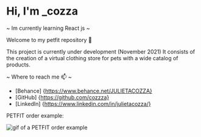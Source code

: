 # Hi, I'm _cozza #

~ Im currently learning React js ~

Welcome to my petfit repository 🐶

This project is currently under development (November 2021)
It consists of the creation of a virtual clothing store for pets with a wide catalog of products.


~ Where to reach me 📫 ~

- [Behance] {https://www.behance.net/JULIETACOZZA}
- [GitHub] {https://github.com/cozzza}
- [LinkedIn] {https://www.linkedin.com/in/julietacozza/}

PETFIT order example:

![gif of a PETFIT order example](petfit-compra.gif)
